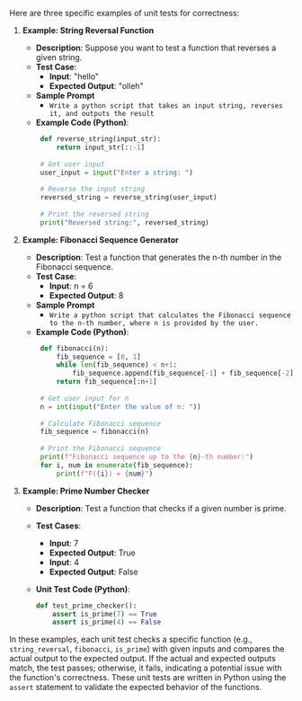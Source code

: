 Here are three specific examples of unit tests for correctness:

1. **Example: String Reversal Function**
   - **Description**: Suppose you want to test a function that reverses a given string.
   - **Test Case**:
     - **Input**: "hello"
     - **Expected Output**: "olleh"
   - **Sample Prompt**
     - ```Write a python script that takes an input string, reverses it, and outputs the result```
   - **Example Code (Python)**:
     ```python
      def reverse_string(input_str):
          return input_str[::-1]
      
      # Get user input
      user_input = input("Enter a string: ")
      
      # Reverse the input string
      reversed_string = reverse_string(user_input)
      
      # Print the reversed string
      print("Reversed string:", reversed_string)
     ```

2. **Example: Fibonacci Sequence Generator**
   - **Description**: Test a function that generates the n-th number in the Fibonacci sequence.
   - **Test Case**:
     - **Input**: n = 6
     - **Expected Output**: 8
   - **Sample Prompt**
     - ```Write a python script that calculates the Fibonacci sequence to the n-th number, where n is provided by the user.```
   - **Example Code (Python)**:
     ```python
      def fibonacci(n):
          fib_sequence = [0, 1]
          while len(fib_sequence) < n+1:
              fib_sequence.append(fib_sequence[-1] + fib_sequence[-2])
          return fib_sequence[:n+1]
      
      # Get user input for n
      n = int(input("Enter the value of n: "))
      
      # Calculate Fibonacci sequence
      fib_sequence = fibonacci(n)
      
      # Print the Fibonacci sequence
      print(f"Fibonacci sequence up to the {n}-th number:")
      for i, num in enumerate(fib_sequence):
          print(f"F({i}) = {num}")
     ```

3. **Example: Prime Number Checker**
   - **Description**: Test a function that checks if a given number is prime.
   - **Test Cases**:
     - **Input**: 7
     - **Expected Output**: True
     - **Input**: 4
     - **Expected Output**: False

   - **Unit Test Code (Python)**:
     ```python
     def test_prime_checker():
         assert is_prime(7) == True
         assert is_prime(4) == False
     ```

In these examples, each unit test checks a specific function (e.g., `string_reversal`, `fibonacci`, `is_prime`) with given inputs and compares the actual output to the expected output. If the actual and expected outputs match, the test passes; otherwise, it fails, indicating a potential issue with the function's correctness. These unit tests are written in Python using the `assert` statement to validate the expected behavior of the functions.
